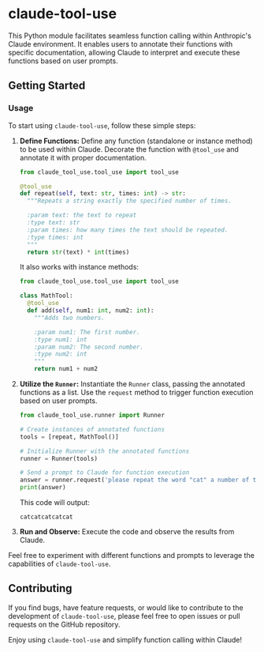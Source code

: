 # claude-tool-use

This Python module facilitates seamless function calling within Anthropic's Claude environment. It enables users to annotate their functions with specific documentation, allowing Claude to interpret and execute these functions based on user prompts.

## Getting Started

### Usage
To start using `claude-tool-use`, follow these simple steps:

1. **Define Functions:** Define any function (standalone or instance method) to be used within Claude. Decorate the function with `@tool_use` and annotate it with proper documentation.

    ```python
    from claude_tool_use.tool_use import tool_use

    @tool_use
    def repeat(self, text: str, times: int) -> str:
      """Repeats a string exactly the specified number of times.

      :param text: the text to repeat
      :type text: str
      :param times: how many times the text should be repeated.
      :type times: int
      """
      return str(text) * int(times)
    ```

    It also works with instance methods:

    ```python
    from claude_tool_use.tool_use import tool_use

    class MathTool:
      @tool_use
      def add(self, num1: int, num2: int):
        """Adds two numbers.

        :param num1: The first number.
        :type num1: int
        :param num2: The second number.
        :type num2: int
        """
        return num1 + num2
    ```

2. **Utilize the `Runner`:** Instantiate the `Runner` class, passing the annotated functions as a list. Use the `request` method to trigger function execution based on user prompts.

    ```python
    from claude_tool_use.runner import Runner

    # Create instances of annotated functions
    tools = [repeat, MathTool()]

    # Initialize Runner with the annotated functions
    runner = Runner(tools)

    # Send a prompt to Claude for function execution
    answer = runner.request('please repeat the word "cat" a number of times equivalent to this equation: x = 3 + 2')
    print(answer)
    ```

    This code will output:

    ```
    catcatcatcatcat
    ```

3. **Run and Observe:** Execute the code and observe the results from Claude.

Feel free to experiment with different functions and prompts to leverage the capabilities of `claude-tool-use`.

## Contributing
If you find bugs, have feature requests, or would like to contribute to the development of `claude-tool-use`, please feel free to open issues or pull requests on the GitHub repository.

Enjoy using `claude-tool-use` and simplify function calling within Claude!

